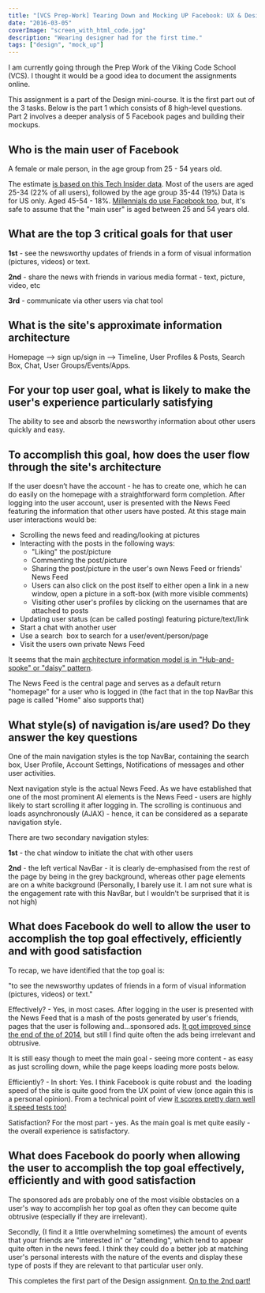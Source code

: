 ```yaml
---
title: "[VCS Prep-Work] Tearing Down and Mocking UP Facebook: UX & Design Part 1"
date: "2016-03-05"
coverImage: "screen_with_html_code.jpg"
description: "Wearing designer had for the first time."
tags: ["design", "mock_up"]
---
```


I am currently going through the Prep Work of the Viking Code School (VCS). I thought it would be a good idea to document the assignments online.

This assignment is a part of the Design mini-course. It is the first part out of the 3 tasks. Below is the part 1 which consists of 8 high-level questions. Part 2 involves a deeper analysis of 5 Facebook pages and building their mockups.

## Who is the main user of Facebook

A female or male person, in the age group from 25 - 54 years old.

The estimate [is based on this Tech Insider data](http://www.techinsider.io/update-a-breakdown-of-the-demographics-for-each-of-the-different-social-networks-2015-6). Most of the users are aged 25-34 (22% of all users), followed by the age group 35-44 (19%) Data is for US only. Aged 45-54 - 18%. [Millennials do use Facebook too](http://www.entrepreneur.com/article/246777), but, it's safe to assume that the "main user" is aged between 25 and 54 years old.

## What are the top 3 critical goals for that user

**1st** - see the newsworthy updates of friends in a form of visual information (pictures, videos) or text.

**2nd** - share the news with friends in various media format - text, picture, video, etc

**3rd** - communicate via other users via chat tool

## What is the site's approximate information architecture

Homepage --> sign up/sign in --> Timeline, User Profiles & Posts, Search Box, Chat, User Groups/Events/Apps.

## For your top user goal, what is likely to make the user's experience particularly satisfying

The ability to see and absorb the newsworthy information about other users quickly and easy.

## To accomplish this goal, how does the user flow through the site's architecture

If the user doesn’t have the account - he has to create one, which he can do easily on the homepage with a straightforward form completion. After logging into the user account, user is presented with the News Feed featuring the information that other users have posted. At this stage main user interactions would be:

- Scrolling the news feed and reading/looking at pictures
- Interacting with the posts in the following ways:
  - "Liking" the post/picture
  - Commenting the post/picture
  - Sharing the post/picture in the user's own News Feed or friends' News Feed
  - Users can also click on the post itself to either open a link in a new window, open a picture in a soft-box (with more visible comments)
  - Visiting other user's profiles by clicking on the usernames that are attached to posts
- Updating user status (can be called posting) featuring picture/text/link
- Start a chat with another user
- Use a search  box to search for a user/event/person/page
- Visit the users own private News Feed

It seems that the main [architecture information model is in "Hub-and-spoke" or "daisy" pattern](http://webdesignfromscratch.com/website-architecture/ia-models/).

The News Feed is the central page and serves as a default return "homepage" for a user who is logged in (the fact that in the top NavBar this page is called "Home" also supports that)

## What style(s) of navigation is/are used? Do they answer the key questions

One of the main navigation styles is the top NavBar, containing the search box, User Profile, Account Settings, Notifications of messages and other user activities.

Next navigation style is the actual News Feed. As we have established that one of the most prominent AI elements is the News Feed - users are highly likely to start scrolling it after logging in. The scrolling is continuous and loads asynchronously (AJAX) - hence, it can be considered as a separate navigation style.

There are two secondary navigation styles:

**1st** - the chat window to initiate the chat with other users

**2nd** - the left vertical NavBar - it is clearly de-emphasised from the rest of the page by being in the grey background, whereas other page elements are on a white background (Personally, I barely use it. I am not sure what is the engagement rate with this NavBar, but I wouldn't be surprised that it is not high)

## What does Facebook do well to allow the user to accomplish the top goal effectively, efficiently and with good satisfaction

To recap, we have identified that the top goal is:

"to see the newsworthy updates of friends in a form of visual information (pictures, videos) or text."

Effectively? - Yes, in most cases. After logging in the user is presented with the News Feed that is a mash of the posts generated by user's friends, pages that the user is following and…sponsored ads. [It got improved since the end of the of 2014](https://www.facebook.com/business/news/update-to-facebook-news-feed), but still I find quite often the ads being irrelevant and obtrusive.

It is still easy though to meet the main goal - seeing more content - as easy as just scrolling down, while the page keeps loading more posts below.

Efficiently? - In short: Yes. I think Facebook is quite robust and  the loading speed of the site is quite good from the UX point of view (once again this is a personal opinion). From a technical point of view [it scores pretty darn well it speed tests too!](https://gtmetrix.com/reports/facebook.com/24UoQ8SB)

Satisfaction? For the most part - yes. As the main goal is met quite easily - the overall experience is satisfactory.

## What does Facebook do poorly when allowing the user to accomplish the top goal effectively, efficiently and with good satisfaction

The sponsored ads are probably one of the most visible obstacles on a user's way to accomplish her top goal as often they can become quite obtrusive (especially if they are irrelevant).

Secondly, (I find it a little overwhelming sometimes) the amount of events that your friends are "interested in" or "attending", which tend to appear quite often in the news feed. I think they could do a better job at matching user's personal interests with the nature of the events and display these type of posts if they are relevant to that particular user only.

This completes the first part of the Design assignment. [On to the 2nd part!](http://aleksgorbenko.com/vcs-prep-work-tearing-and-mocking-up-facebook-ux-and-design-part-2)
